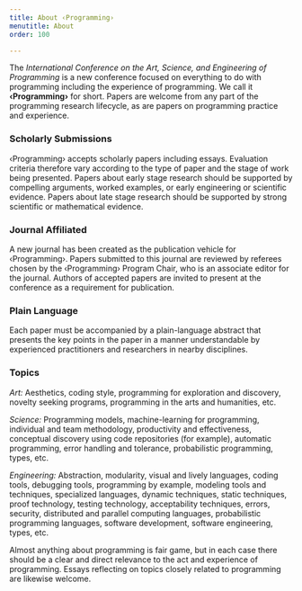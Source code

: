 ```yaml
---
title: About ‹Programming›
menutitle: About
order: 100

---
```


The _International Conference on the Art, Science, and Engineering of Programming_ is a new conference focused on everything to do with programming including the experience of programming. We call it **‹Programming›** for short. Papers are welcome from any part of the programming research lifecycle, as are papers on programming practice and experience.

### Scholarly Submissions

‹Programming› accepts scholarly papers including essays. Evaluation criteria therefore vary according to the type of paper and the stage of work being presented. Papers about early stage research should be supported by compelling arguments, worked examples, or early engineering or scientific evidence. Papers about late stage research should be supported by strong scientific or mathematical evidence.

### Journal Affiliated

A new journal has been created as the publication vehicle for ‹Programming›. Papers submitted to this journal are reviewed by referees chosen by the ‹Programming› Program Chair, who is an associate editor for the journal. Authors of accepted papers are invited to present at the conference as a requirement for publication.

### Plain Language

Each paper must be accompanied by a plain-language abstract that presents the key points in the paper in a manner understandable by experienced practitioners and researchers in nearby disciplines.

### Topics

_Art:_ Aesthetics, coding style, programming for exploration and discovery, novelty seeking programs, programming in the arts and humanities, etc.

_Science:_ Programming models, machine-learning for programming, individual and team methodology, productivity and effectiveness, conceptual discovery using code repositories (for example), automatic programming, error handling and tolerance, probabilistic programming, types, etc.

_Engineering:_ Abstraction, modularity, visual and lively languages, coding tools, debugging tools, programming by example, modeling tools and techniques, specialized languages, dynamic techniques, static techniques, proof technology, testing technology, acceptability techniques, errors, security, distributed and parallel computing languages, probabilistic programming languages, software development, software engineering, types, etc.

Almost anything about programming is fair game, but in each case there should be a clear and direct relevance to the act and experience of programming. Essays reflecting on topics closely related to programming are likewise welcome.